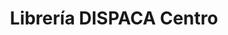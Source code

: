 ---
title: "Librería DISPACA Centro"
url: /ciudad-guayana-puerto-ordaz/libreria-dispaca-centro/
shop: Bücher
---